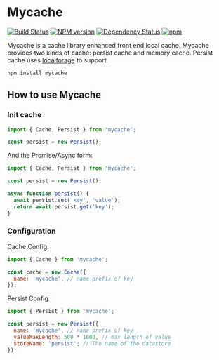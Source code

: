 # Mycache

[![Build Status](https://travis-ci.org/arcthur/mycache.svg?branch=master)](http://travis-ci.org/arcthur/mycache)
[![NPM version](https://badge.fury.io/js/mycache.svg)](http://badge.fury.io/js/mycache)
[![Dependency Status](https://img.shields.io/david/arcthur/mycache.svg)](https://david-dm.org/arcthur/mycache)
[![npm](https://img.shields.io/npm/dm/mycache.svg?maxAge=2592000)](https://npmcharts.com/compare/mycache?minimal=true)

Mycache is a cache library enhanced front end local cache. Mycache provides two kinds of cache: persist cache and memory cache. Persist cache uses [localforage](https://github.com/localForage/localForage) to support.

```bash
npm install mycache
```

## How to use Mycache
### Init cache

```js
import { Cache, Persist } from 'mycache';

const persist = new Persist();
```

And the Promise/Async form:

```js
import { Cache, Persist } from 'mycache';

const persist = new Persist();

async function persist() {
  await persist.set('key', 'value');
  return await persist.get('key');
}
```

### Configuration

Cache Config:

```js
import { Cache } from 'mycache';

const cache = new Cache({
  name: 'mycache', // name prefix of key
});
```

Persist Config:

```js
import { Persist } from 'mycache';

const persist = new Persist({
  name: 'mycache', // name prefix of key
  valueMaxLength: 500 * 1000, // max length of value
  storeName: 'persist'; // The name of the datastore
});
```